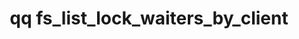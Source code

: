 ---
category: fs
command: fs_list_lock_waiters_by_client
keywords: qq, qq_cli, fs_list_lock_waiters_by_client
optional_options:
- alternate: []
  help: The protocol whose lock waiters should be listed
  name: --protocol
  required: true
- alternate: []
  help: The type of lock whose waiters should be listed
  name: --lock-type
  required: true
- alternate: []
  help: Client hostname
  name: --name
  required: false
- alternate: []
  help: Client IP address
  name: --address
  required: false
permalink: /qq-cli-command-guide/fs/fs_list_lock_waiters_by_client.html
positional_options: []
sidebar: qq_cli_command_reference_sidebar
summary: This section explains how to use the <code>qq fs_list_lock_waiters_by_client</code>
  command.
synopsis: List waiting lock requests for a particular client machine
title: qq fs_list_lock_waiters_by_client
usage: qq fs_list_lock_waiters_by_client [-h] --protocol {nlm} --lock-type {byte-range}
  [--name NAME] [--address ADDRESS]
zendesk_source: qq CLI Command Guide

---
